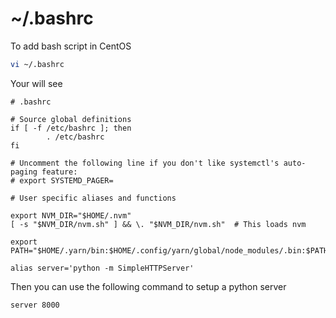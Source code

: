 # ~/.bashrc

To add bash script in CentOS

```bash
vi ~/.bashrc
```

Your will see

```text
# .bashrc

# Source global definitions
if [ -f /etc/bashrc ]; then
        . /etc/bashrc
fi

# Uncomment the following line if you don't like systemctl's auto-paging feature:
# export SYSTEMD_PAGER=

# User specific aliases and functions

export NVM_DIR="$HOME/.nvm"
[ -s "$NVM_DIR/nvm.sh" ] && \. "$NVM_DIR/nvm.sh"  # This loads nvm

export PATH="$HOME/.yarn/bin:$HOME/.config/yarn/global/node_modules/.bin:$PATH"

alias server='python -m SimpleHTTPServer'
```

Then you can use the following command to setup a python server

```text
server 8000
```


